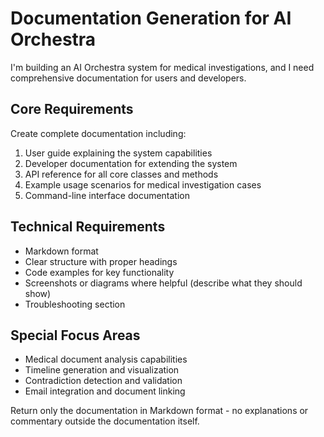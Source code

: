 # Documentation Generation for AI Orchestra

I'm building an AI Orchestra system for medical investigations, and I need comprehensive documentation for users and developers.

## Core Requirements
Create complete documentation including:
1. User guide explaining the system capabilities
2. Developer documentation for extending the system
3. API reference for all core classes and methods
4. Example usage scenarios for medical investigation cases
5. Command-line interface documentation

## Technical Requirements
- Markdown format
- Clear structure with proper headings
- Code examples for key functionality
- Screenshots or diagrams where helpful (describe what they should show)
- Troubleshooting section

## Special Focus Areas
- Medical document analysis capabilities
- Timeline generation and visualization
- Contradiction detection and validation
- Email integration and document linking

Return only the documentation in Markdown format - no explanations or commentary outside the documentation itself.
